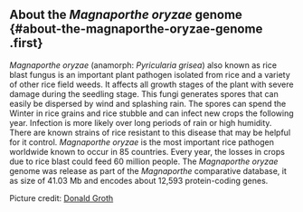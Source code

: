 About the *Magnaporthe oryzae* genome {#about-the-magnaporthe-oryzae-genome .first}
-------------------------------------

*Magnaporthe oryzae* (anamorph: *Pyricularia grisea*) also known as rice
blast fungus is an important plant pathogen isolated from rice and a
variety of other rice field weeds. It affects all growth stages of the
plant with severe damage during the seedling stage. This fungi generates
spores that can easily be dispersed by wind and splashing rain. The
spores can spend the Winter in rice grains and rice stubble and can
infect new crops the following year. Infection is more likely over long
periods of rain or high humidity. There are known strains of rice
resistant to this disease that may be helpful for it control.
*Magnaporthe oryzae* is the most important rice pathogen worldwide known
to occur in 85 countries. Every year, the losses in crops due to rice
blast could feed 60 million people. The *Magnaporthe oryzae* genome was
release as part of the *Magnaporthe* comparative database, it as size of
41.03 Mb and encodes about 12,593 protein-coding genes.

Picture credit: [Donald
Groth](http://en.wikipedia.org/wiki/File:Rice_blast_spores.jpg)
